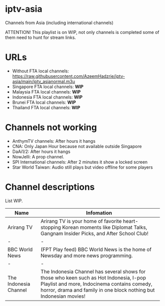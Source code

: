 # iptv-asia
Channels from Asia (including international channels)

ATTENTION! This playlist is on WIP, not only channels is completed some of them need to hunt for stream links.

# URLs

- Without FTA local channels: https://raw.githubusercontent.com/AzeemHadzrie/iptv-asia/main/iptv_asianormal.m3u
- Singapore FTA local channels: **WIP**
- Malaysia FTA local channels: **WIP**
- Indonesia FTA local channels: **WIP**
- Brunei FTA local channels: **WIP**
- Thailand FTA local channels: **WIP**

# Channels not working

- AnthymTV channels: After hours it hangs
- CNA: Only Japan Hour because not available outside Singapore
- DaAi1/2: After hours it hangs
- NowJelli: A prop channel.
- SPI International channels: After 2 minutes it show a locked screen
- Star World Taiwan: Audio still plays but video offline for some players

# Channel descriptions

List WIP.

| Name | Infomation
| - | - |
| Arirang TV | Arirang TV is your home of favorite heart-stopping Korean moments like Diplomat Talks, Gangnam Insider Picks, and After School Club!
| - | - |
| BBC World News | (FPT Play feed) BBC World News is the home of Newsday and more news programming.
| - | - |
| The Indonesia Channel | The Indonesia Channel has several shows for those who keen such as Hot Indonesia, I-pop Playlist and more, Indocinema contains comedy, horror, drama and family in one block nothing but Indonesian movies!
